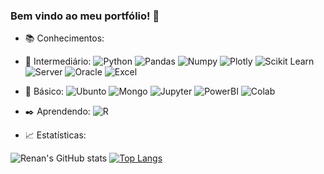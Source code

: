 ### Bem vindo ao meu portfólio! 👋

- :books: Conhecimentos:
- :floppy_disk: Intermediário:
![Python](https://img.shields.io/badge/Python-FFD43B?style=for-the-badge&logo=python&logoColor=darkblue)
![Pandas](https://img.shields.io/badge/Pandas-2C2D72?style=for-the-badge&logo=pandas&logoColor=white)
![Numpy](https://img.shields.io/badge/Numpy-777BB4?style=for-the-badge&logo=numpy&logoColor=white)
![Plotly](https://img.shields.io/badge/Plotly-239120?style=for-the-badge&logo=plotly&logoColor=white)
![Scikit Learn](https://img.shields.io/badge/scikit_learn-F7931E?style=for-the-badge&logo=scikit-learn&logoColor=white)
![Server](https://img.shields.io/badge/Microsoft%20SQL%20Sever-CC2927?style=for-the-badge&logo=microsoft%20sql%20server&logoColor=white)
![Oracle](https://img.shields.io/badge/Oracle-F80000?style=for-the-badge&logo=oracle&logoColor=black)
![Excel](https://img.shields.io/badge/Microsoft_Excel-217346?style=for-the-badge&logo=microsoft-excel&logoColor=white)
- :book: Básico:
![Ubunto](https://img.shields.io/badge/Ubuntu-E95420?style=for-the-badge&logo=ubuntu&logoColor=white)
![Mongo](https://img.shields.io/badge/MongoDB-white?style=for-the-badge&logo=mongodb&logoColor=4EA94B)
![Jupyter](https://img.shields.io/badge/Jupyter-F37626.svg?&style=for-the-badge&logo=Jupyter&logoColor=white)
![PowerBI](https://img.shields.io/badge/PowerBI-F2C811?style=for-the-badge&logo=Power%20BI&logoColor=black)
![Colab](https://img.shields.io/badge/Colab-F9AB00?style=for-the-badge&logo=googlecolab&color=525252)
- :black_nib: Aprendendo: 
![R](https://img.shields.io/badge/R-276DC3?style=for-the-badge&logo=r&logoColor=white)

- :chart_with_upwards_trend: Estatísticas:

![Renan's GitHub stats](https://github-readme-stats.vercel.app/api?username=RenanNB&hide=contribs&theme=dark)
[![Top Langs](https://github-readme-stats.vercel.app/api/top-langs/?username=RenanNB&layout=compact&theme=dark)](https://github.com/RenanNB/github-readme-stats)

